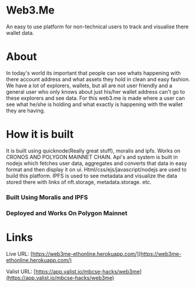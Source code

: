 # Web3.Me
An easy to use platform for non-technical users to track and visualise there wallet data.

# About
In today's world its important that people can see whats happening with there account address and what assets they hold in clean and easy fashion. We have a lot of explorers, wallets, but all are not user friendly and a general user who only knows about just his/her wallet address can't go to these explorers and see data. For this web3.me is made where a user can see what he/she is holding and what exactly is happening with the wallet they are having.

# How it is built
It is built using quicknode(Really great stuff), moralis and ipfs. Works on CRONOS AND POLYGON MAINNET CHAIN. Api's and system is built in nodejs which fetches user data, aggregates and converts that data in easy format and then display it on ui. Html/css/ejs/javascript/nodejs are used to build this platform. IPFS is used to see metadata and visualize the data stored there with links of nft.storage, metadata.storage. etc. 

### Built Using Moralis and IPFS
### Deployed and Works On Polygon Mainnet

# Links 
Live URL: [https://web3me-ethonline.herokuapp.com/](https://web3me-ethonline.herokuapp.com/)

Valist URL: [https://app.valist.io/mbcse-hacks/web3me](https://app.valist.io/mbcse-hacks/web3me)